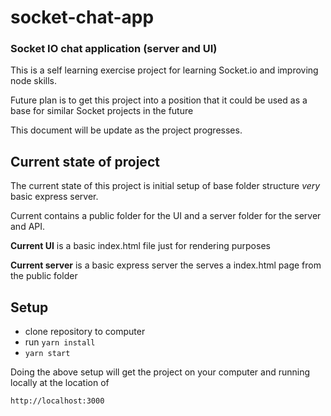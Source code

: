 # socket-chat-app

### Socket IO chat application (server and UI)

This is a self learning exercise project for learning Socket.io and improving node skills.

Future plan is to get this project into a position that it could be used as a base for similar Socket projects in the future

This document will be update as the project progresses.


## Current state of project
The current state of this project is initial setup of base folder structure *very* basic express server.

Current contains a public folder for the UI and a server folder for the server and API.

**Current UI** is a basic index.html file just for rendering purposes

**Current server** is a basic express server the serves a index.html page from the public folder

## Setup

- clone repository to computer
- run `yarn install`
- `yarn start`

Doing the above setup will get the project on your computer and running locally at the location of

`http://localhost:3000`

